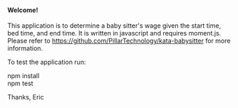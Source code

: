 <h4>Welcome!</h4>

This application is to determine a baby sitter's wage given the start time, bed time, and end time.  It is written in javascript and requires moment.js.  Please refer to https://github.com/PillarTechnology/kata-babysitter for more information.

To test the application run: 

npm install 
<br>npm test


Thanks,
Eric
